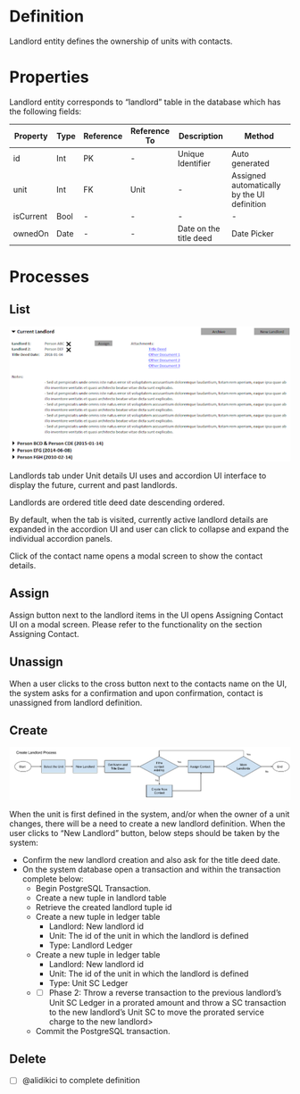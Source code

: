# Definition
Landlord entity defines the ownership of units with contacts. 

# Properties
Landlord entity corresponds to “landlord” table in the database which has the following fields:

| Property  | Type   | Reference | Reference To | Description | Method
| ------    | ------ | ------    | ------       | ------      | ------
id|Int|PK|-|Unique Identifier|Auto generated
unit|Int|FK|Unit|-|Assigned automatically by the UI definition
isCurrent|Bool|-|-|-|-
ownedOn|Date|-|-|Date on the title deed|Date Picker

# Processes

## List

![image](uploads/d9a97f00bd09eaa6e55ca5e4fa47135f/image.png)

Landlords tab under Unit details UI uses and accordion UI interface to display the future, current and past landlords. 

Landlords are ordered title deed date descending ordered.

By default, when the tab is visited, currently active landlord details are expanded in the accordion UI and user can click to collapse and expand the individual accordion panels.

Click of the contact name opens a modal screen to show the contact details.

## Assign
Assign button next to the landlord items in the UI opens Assigning Contact UI on a modal screen. Please refer to the functionality on the section Assigning Contact.

## Unassign

When a user clicks to the cross button next to the contacts name on the UI, the system asks for a confirmation and upon confirmation, contact is unassigned from landlord definition.

## Create

![image](uploads/d695f18cc6bc3922e8559ad5162202a2/image.png)

When the unit is first defined in the system, and/or when the owner of a unit changes, there will be a need to create a new landlord definition. When the user clicks to “New Landlord” button, below steps should be taken by the system:
* Confirm the new landlord creation and also ask for the title deed date.
* On the system database open a transaction and within the transaction complete below:
    * Begin PostgreSQL Transaction.
    * Create a new tuple in landlord table
    * Retrieve the created landlord tuple id
    * Create a new tuple in ledger table
        * Landlord: New landlord id
        * Unit: The id of the unit in which the landlord is defined
        * Type: Landlord Ledger
    * Create a new tuple in ledger table
        * Landlord: New landlord id
        * Unit: The id of the unit in which the landlord is defined
        * Type: Unit SC Ledger
    * * [ ] Phase 2: Throw a reverse transaction to the previous landlord’s Unit SC Ledger in a prorated amount and throw a SC transaction to the new landlord’s Unit SC to move the prorated service charge to the new landlord>
    * Commit the PostgreSQL transaction.

## Delete

* [ ] @alidikici to complete definition